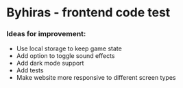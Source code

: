 # Byhiras - frontend code test

### Ideas for improvement:
- Use local storage to keep game state
- Add option to toggle sound effects
- Add dark mode support
- Add tests
- Make website more responsive to different screen types